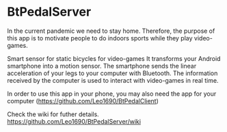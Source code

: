 # BtPedalServer

In the current pandemic we need to stay home. Therefore, the purpose of this app is to motivate people to do indoors sports while they play video-games.

Smart sensor for static bicycles for video-games
It transforms your Android smartphone into a motion sensor.
The smartphone sends the linear acceleration of your legs to your computer with Bluetooth.
The information received by the computer is used to interact with video-games in real time.

In order to use this app in your phone, you may also need the app for your computer (https://github.com/Leo1690/BtPedalClient)

Check the wiki for futher details. https://github.com/Leo1690/BtPedalServer/wiki
